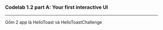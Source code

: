 ### Codelab 1.2 part A: Your first interactive UI
---
Gồm 2 app là HelloToast và HelloToastChallenge